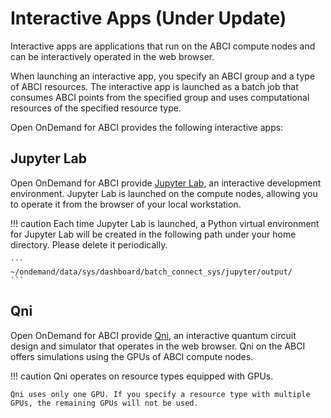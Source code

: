 # Interactive Apps (Under Update)

Interactive apps are applications that run on the ABCI compute nodes and can be interactively operated in the web browser.

When launching an interactive app, you specify an ABCI group and a type of ABCI resources.
The interactive app is launched as a batch job that consumes ABCI points from the specified group and uses computational resources of the specified resource type.

Open OnDemand for ABCI provides the following interactive apps:

## Jupyter Lab

Open OnDemand for ABCI provide [Jupyter Lab](https://jupyter.org/), an interactive development environment.
Jupyter Lab is launched on the compute nodes, allowing you to operate it from the browser of your local workstation.

!!! caution
    Each time Jupyter Lab is launched, a Python virtual environment for Jupyter Lab will be created in the following path under your home directory. Please delete it periodically.

    ```
    ~/ondemand/data/sys/dashboard/batch_connect_sys/jupyter/output/
    ```

## Qni

Open OnDemand for ABCI provide [Qni](https://qniapp.net/), an interactive quantum circuit design and simulator that operates in the web browser.
Qni on the ABCI offers simulations using the GPUs of ABCI compute nodes.

!!! caution
    Qni operates on resource types equipped with GPUs.

    Qni uses only one GPU. If you specify a resource type with multiple GPUs, the remaining GPUs will not be used.
